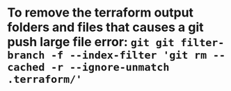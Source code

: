 # To remove the terraform output folders and files that causes a git push large file error: ```git git filter-branch -f --index-filter 'git rm --cached -r --ignore-unmatch .terraform/'```
